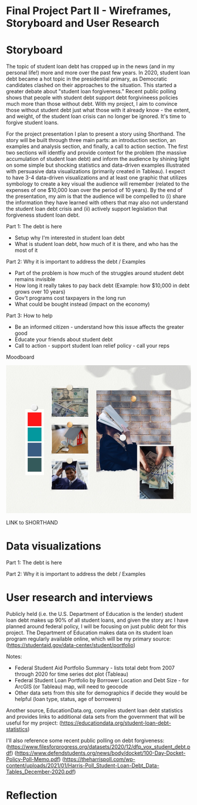 
# Final Project Part II - Wireframes, Storyboard and User Research

# Storyboard
The topic of student loan debt has cropped up in the news (and in my personal life!) more and more over the past few years. In 2020, student loan debt became a hot topic in the presidential primary, as Democratic candidates clashed on their approaches to the situation. This started a greater debate about "student loan forgiveness." Recent public polling shows that people with student debt support debt forgivineess policies much more than those without debt. With my project, I aim to convince those without student debt just what those with it already know -  the extent, and weight, of the student loan crisis can no longer be ignored. It's time to forgive student loans. 

For the project presentation I plan to present a story using Shorthand. The story will be built through three main parts: an introduction section, an examples and analysis section, and finally, a call to action section. The first two sections will identfiy and provide context for the problem (the massive accumulation of student loan debt) and inform the audience by shining light on some simple but shocking statistics and data-driven examples illustrated with persuasive data visualizations (primarily created in Tableau). 
I expect to have 3-4 data-driven visualizations and at least one graphic that utilizes symbology to create a key visual the audience will remember (related to the expenses of one $10,000 loan over the period of 10 years). By the end of the presentation, my aim is that the audience will be compelled to (i) share the information they have learned with others that may also not understand the student loan debt crisis and (ii) actively support legislation that forgiveness student loan debt.

Part 1: The debt is here
- Setup why I'm interested in student loan debt
- What is student loan debt, how much of it is there, and who has the most of it 

Part 2: Why it is important to address the debt / Examples
- Part of the problem is how much of the struggles around student debt remains invisible 
- How long it really takes to pay back debt (Example: how $10,000 in debt grows over 10 years)
- Gov't programs cost taxpayers in the long run
- What could be bought instead (impact on the economy)

Part 3: How to help
- Be an informed citizen - understand how this issue affects the greater good 
- Educate your friends about student debt
- Call to action - support student loan relief policy - call your reps

Moodboard

![alt text](/Moodboard.jpg)



LINK to SHORTHAND

# Data visualizations

Part 1: The debt is here

<div class="flourish-embed flourish-chart" data-src="visualisation/5524754"><script src="https://public.flourish.studio/resources/embed.js"></script></div>

Part 2: Why it is important to address the debt / Examples




# User research and interviews

Publicly held (i.e. the U.S. Department of Education is the lender) student loan debt makes up 90% of all student loans, and given the story arc I have planned around federal policy, I will be focusing on just public debt for this project. The Department of Education makes data on its student loan program regularly available online, which will be my primary source: (https://studentaid.gov/data-center/student/portfolio)

Notes:
- Federal Student Aid Portfolio Summary - lists total debt from 2007 through 2020 for time series dot plot (Tableau)   
- Federal Student Loan Portfolio by Borrower Location and Debt Size - for ArcGIS (or Tableau) map, will need to geocode
- Other data sets from this site for demographics if decide they would be helpful (loan type, status, age of borrowers) 

Another source, EducationData.org, compiles student loan debt statistics and provides links to additional data sets from the government that will be useful for my project:
(https://educationdata.org/student-loan-debt-statistics)

I'll also reference some recent public polling on debt forgiveness:
(https://www.filesforprogress.org/datasets/2020/12/dfp_vox_student_debt.pdf)
(https://www.defendstudents.org/news/body/docket/100-Day-Docket-Policy-Poll-Memo.pdf)
(https://theharrispoll.com/wp-content/uploads/2021/01/Harris-Poll_Student-Loan-Debt_Data-Tables_December-2020.pdf)


# Reflection



